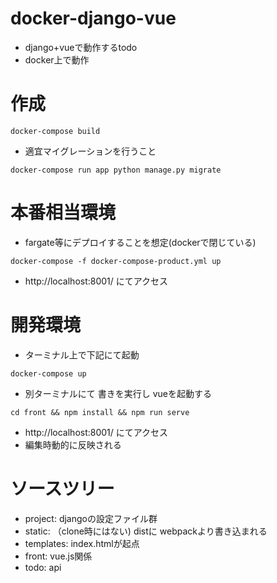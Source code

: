 # docker-django-vue

- django+vueで動作するtodo
- docker上で動作

# 作成

```
docker-compose build
```

- 適宜マイグレーションを行うこと

```
docker-compose run app python manage.py migrate
```

# 本番相当環境

- fargate等にデプロイすることを想定(dockerで閉じている)

```
docker-compose -f docker-compose-product.yml up
```

- http://localhost:8001/ にてアクセス


# 開発環境

- ターミナル上で下記にて起動

```
docker-compose up
```

- 別ターミナルにて 書きを実行し vueを起動する

```
cd front && npm install && npm run serve
```

- http://localhost:8001/ にてアクセス
- 編集時動的に反映される


# ソースツリー

- project: djangoの設定ファイル群
- static: （clone時にはない) distに webpackより書き込まれる
- templates: index.htmlが起点
- front: vue.js関係
- todo: api